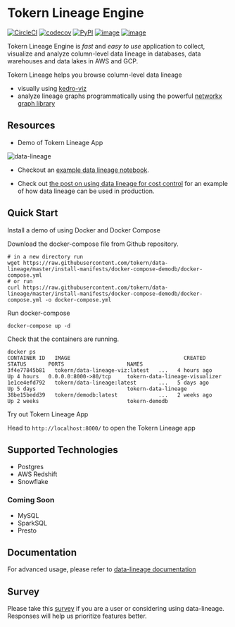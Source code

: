 # Tokern Lineage Engine

[![CircleCI](https://circleci.com/gh/tokern/data-lineage.svg?style=svg)](https://circleci.com/gh/tokern/data-lineage)
[![codecov](https://codecov.io/gh/tokern/data-lineage/branch/master/graph/badge.svg)](https://codecov.io/gh/tokern/data-lineage)
[![PyPI](https://img.shields.io/pypi/v/data-lineage.svg)](https://pypi.python.org/pypi/data-lineage)
[![image](https://img.shields.io/pypi/l/data-lineage.svg)](https://pypi.org/project/data-lineage/)
[![image](https://img.shields.io/pypi/pyversions/data-lineage.svg)](https://pypi.org/project/data-lineage/)


Tokern Lineage Engine is _fast_ and _easy to use_ application to collect, visualize and analyze 
column-level data lineage in databases, data warehouses and data lakes in AWS and GCP.

Tokern Lineage helps you browse column-level data lineage 
* visually using [kedro-viz](https://github.com/quantumblacklabs/kedro-viz)
* analyze lineage graphs programmatically using the powerful [networkx graph library](https://networkx.org/)

## Resources

* Demo of Tokern Lineage App

![data-lineage](https://user-images.githubusercontent.com/1638298/118261607-688a7100-b4d1-11eb-923a-5d2407d6bd8d.gif)

* Checkout an [example data lineage notebook](http://tokern.io/docs/data-lineage/example/).

* Check out [the post on using data lineage for cost control](https://tokern.io/blog/data-lineage-on-redshift/) for an 
example of how data lineage can be used in production.

## Quick Start

Install a demo of using Docker and Docker Compose

Download the docker-compose file from Github repository.


    # in a new directory run
    wget https://raw.githubusercontent.com/tokern/data-lineage/master/install-manifests/docker-compose-demodb/docker-compose.yml
    # or run
    curl https://raw.githubusercontent.com/tokern/data-lineage/master/install-manifests/docker-compose-demodb/docker-compose.yml -o docker-compose.yml


Run docker-compose
   

    docker-compose up -d


Check that the containers are running.


    docker ps
    CONTAINER ID   IMAGE                                    CREATED        STATUS       PORTS                    NAMES
    3f4e77845b81   tokern/data-lineage-viz:latest   ...   4 hours ago    Up 4 hours   0.0.0.0:8000->80/tcp     tokern-data-lineage-visualizer
    1e1ce4efd792   tokern/data-lineage:latest       ...   5 days ago     Up 5 days                             tokern-data-lineage
    38be15bedd39   tokern/demodb:latest             ...   2 weeks ago    Up 2 weeks                            tokern-demodb

Try out Tokern Lineage App

Head to `http://localhost:8000/` to open the Tokern Lineage app


## Supported Technologies

* Postgres
* AWS Redshift
* Snowflake

### Coming Soon

* MySQL
* SparkSQL
* Presto

## Documentation

For advanced usage, please refer to [data-lineage documentation](https://tokern.io/docs/data-lineage/index.html)
## Survey

Please take this [survey](https://forms.gle/p2oEQBJnpEguhrp3A) if you are a user or considering using data-lineage. Responses will help us prioritize features better. 
